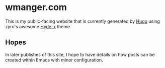 # wmanger.com

This is my public-facing website that is currently generated by [Hugo](https://gohugo.io) using zyro's awesome [Hyde-x](https://github.com/zyro/hyde-x) theme.

## Hopes

In later publishes of this site, I hope to have details on how posts can be created within Emacs with minor configuration.

